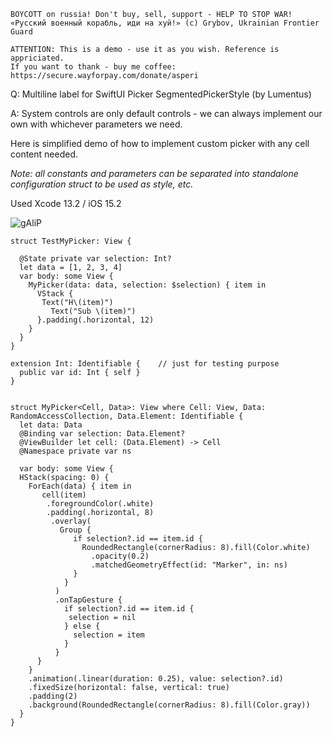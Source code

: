 ```
BOYCOTT on russia! Don't buy, sell, support - HELP TO STOP WAR!
«Русский военный корабль, иди на хуй!» (c) Grybov, Ukrainian Frontier Guard

ATTENTION: This is a demo - use it as you wish. Reference is appriciated.
If you want to thank - buy me coffee: https://secure.wayforpay.com/donate/asperi
```

Q: Multiline label for SwiftUI Picker SegmentedPickerStyle (by Lumentus)

A: System controls are only default controls - we can always implement our own with whichever parameters we need.

Here is simplified demo of how to implement custom picker with any cell content needed.

*Note: all constants and parameters can be separated into standalone configuration struct to be used as style, etc.*

Used Xcode 13.2 / iOS 15.2

![gAliP](https://user-images.githubusercontent.com/62171579/173116403-1e691306-022c-47f3-a753-9f317b14cdee.gif)

```
struct TestMyPicker: View {

  @State private var selection: Int?
  let data = [1, 2, 3, 4]
  var body: some View {
    MyPicker(data: data, selection: $selection) { item in
      VStack {
       Text("H\(item)")
         Text("Sub \(item)")
      }.padding(.horizontal, 12)
    }
  }
}

extension Int: Identifiable {    // just for testing purpose
  public var id: Int { self }
}


struct MyPicker<Cell, Data>: View where Cell: View, Data: RandomAccessCollection, Data.Element: Identifiable {
  let data: Data
  @Binding var selection: Data.Element?
  @ViewBuilder let cell: (Data.Element) -> Cell
  @Namespace private var ns

  var body: some View {
  HStack(spacing: 0) {
    ForEach(data) { item in
       cell(item)
        .foregroundColor(.white)
        .padding(.horizontal, 8)
         .overlay(
           Group {
              if selection?.id == item.id {
                RoundedRectangle(cornerRadius: 8).fill(Color.white)
                  .opacity(0.2)
                  .matchedGeometryEffect(id: "Marker", in: ns)
              }
            }
          )
          .onTapGesture {
            if selection?.id == item.id {
             selection = nil
            } else {
              selection = item
            }
          }
      }
    }
    .animation(.linear(duration: 0.25), value: selection?.id)
    .fixedSize(horizontal: false, vertical: true)
    .padding(2)
    .background(RoundedRectangle(cornerRadius: 8).fill(Color.gray))
  }
}
```
